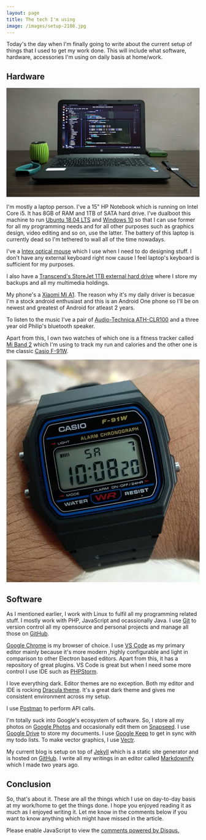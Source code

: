 ```yaml
---
layout: page
title: The tech I'm using
image: /images/setup-2108.jpg
---
```


Today's the day when I'm finally going to write about the current setup of things that I used to get my work done. This will include what software, hardware, accessories I'm using on daily basis at home/work. 

## Hardware

![](/images/setup-2108.jpg)

I'm mostly a laptop person. I've a 15" HP Notebook which is running on Intel Core i5. It has 8GB of RAM and 1TB of SATA hard drive. I've dualboot this machine to run [Ubuntu 18.04 LTS](http://releases.ubuntu.com/18.04/) and [Windows 10](https://en.wikipedia.org/wiki/Windows_10) so that I can use former for all my programming needs and for all other purposes such as graphics design, video editing and so on, use the latter. The battery of this laptop is currently dead so I'm tethered to wall all of the time nowadays. 

I've a [Intex optical mouse](https://www.amazon.in/Intex-Magic-USB-Optical-Mouse/dp/B01GV3M40S) which I use when I need to do designing stuff. I don't have any external keyboard right now cause I feel laptop's keyboard is sufficient for my purposes. 

I also have a [Transcend's StoreJet 1TB external hard drive](https://www.amazon.in/Transcend-StoreJet-2-5-inch-Portable-External/dp/B005MNGQ6C) where I store my backups and all my multimedia holdings. 

My phone's a [Xiaomi Mi A1](https://en.wikipedia.org/wiki/Xiaomi_Mi_A1). The reason why it's my daily driver is becasue I'm a stock android enthusiast and this is an Android One phone so I'll be on newest and greatest of Android for atleast 2 years.

To listen to the music I've a pair of [Audio-Technica ATH-CLR100](https://www.audio-technica.com/cms/headphones/a0a8895f03d70c11/index.html) and a three year old Philip's bluetooth speaker.

Apart from this, I own two watches of which one is a fitness tracker called [Mi Band 2](https://www.mi.com/global/miband2/) which I'm using to track my run and calories and the other one is the classic [Casio F-91W](https://en.wikipedia.org/wiki/Casio_F-91W).

![](/images/casio-f91w.jpg)

## Software

As I mentioned earlier, I work with Linux to fulfil all my programming related stuff. I mostly work with PHP, JavaScript and ocassionally Java. I use [Git](https://git-scm.com/) to version control all my opensource and personal projects and manage all those on [GitHub](https://github.com/amitmerchant1990). 

[Google Chrome](https://www.google.com/chrome/) is my browser of choice. I use [VS Code](https://code.visualstudio.com/) as my primary editor mainly because it's more modern ,highly configurable and light in comparison to other Electron based editors. Apart from this, it has a repository of great plugins. VS Code is great but when I need some more control I use IDE such as [PHPStorm](https://www.jetbrains.com/phpstorm/).

I love everything dark. Editor themes are no exception. Both my editor and IDE is rocking [Dracula theme](https://draculatheme.com/). It's a great dark theme and gives me consistent environment across my setup.

I use [Postman](https://www.getpostman.com/) to perform API calls.

I'm totally suck into Google's ecosystem of software. So, I store all my photos on [Google Photos](https://photos.google.com) and occasionally edit them on [Snapseed](https://play.google.com/store/apps/details?id=com.niksoftware.snapseed&hl=en_IN). I use [Google Drive](https://drive.google.com) to store my documents. I use [Google Keep](https://keep.google.com) to get in sync with my todo lists. To make vector graphics, I use [Vectr](https://vectr.com/).

My current blog is setup on top of [Jekyll](https://jekyllrb.com/) which is a static site generator and is hosted on [GitHub](https://github.com/amitmerchant1990/amitmerchant1990.github.io). I write all my writings in an editor called [Markdownify](https://markdownify.js.org/) which I made two years ago.

## Conclusion

So, that's about it. These are all the things which I use on day-to-day basis at my work/home to get the things done. I hope you enjoyed reading it as much as I enjoyed writing it. Let me know in the comments below if you want to know anything which might have missed in the article.

<div id="disqus_thread"></div>
<script>
(function() { // DON'T EDIT BELOW THIS LINE
var d = document, s = d.createElement('script');
s.src = 'https://amitmerchant.disqus.com/embed.js';
s.setAttribute('data-timestamp', +new Date());
(d.head || d.body).appendChild(s);
})();
</script>
<noscript>Please enable JavaScript to view the <a href="https://disqus.com/?ref_noscript">comments powered by Disqus.</a></noscript>

<div style="text-align: center;">
  <script async type="text/javascript" src="//cdn.carbonads.com/carbon.js?serve=CK7DK2QJ&placement=notepadjsorg" id="_carbonads_js"></script>
</div>